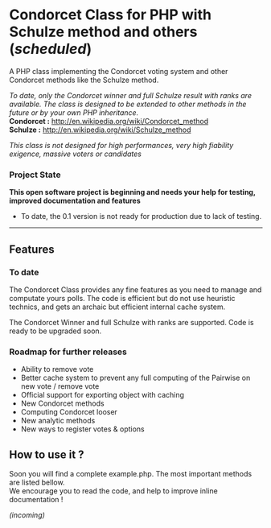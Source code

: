 Condorcet Class for PHP with Schulze method and others (_scheduled_)
===========================

A PHP class implementing the Condorcet voting system and other Condorcet methods like the Schulze method.  

_To date, only the Condorcet winner and full Schulze result with ranks are available. The class is designed to be extended to other methods in the future or by your own PHP inheritance._  
**Condorcet :** http://en.wikipedia.org/wiki/Condorcet_method  
**Schulze :**   http://en.wikipedia.org/wiki/Schulze_method

_This class is not designed for high performances, very high fiability exigence, massive voters or candidates_

### Project State

**This open software project is beginning and needs your help for testing, improved documentation and features**  

- To date, the 0.1 version is not ready for production due to lack of testing.

* * *

## Features 

### To date

  The Condorcet Class provides any fine features as you need to manage and computate yours polls. The code is efficient but do not use heuristic technics, and gets an archaic but efficient internal cache system.
  
  The Condorcet Winner and full Schulze with ranks are supported. Code is ready to be upgraded soon.
  
  
### Roadmap for further releases 
  
  - Ability to remove vote
  - Better cache system to prevent any full computing of the Pairwise on new vote / remove vote
  - Official support for exporting object with caching
  - New Condorcet methods
  - Computing Condorcet looser
  - New analytic methods
  - New ways to register votes & options
  
  

## How to use it ?


Soon you will find a complete example.php. The most important methods are listed bellow.  
We encourage you to read the code, and help to improve inline documentation !

_(incoming)_

